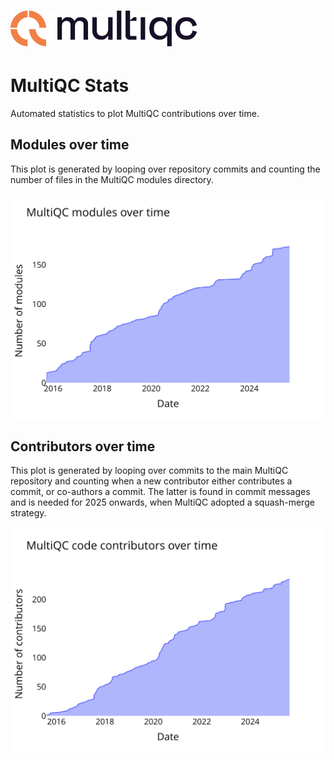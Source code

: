 <h1>
<picture>
  <source media="(prefers-color-scheme: dark)" srcset="https://github.com/MultiQC/MultiQC/raw/main/docs/images/MultiQC_logo_darkbg.png">
  <source media="(prefers-color-scheme: light)" srcset="https://github.com/MultiQC/MultiQC/raw/main/docs/images/MultiQC_logo.png">
  <img src="https://github.com/MultiQC/MultiQC/raw/main/docs/images/MultiQC_logo.png" alt="MultiQC" width=300>
</picture>
</h1>

# MultiQC Stats

Automated statistics to plot MultiQC contributions over time.

## Modules over time

This plot is generated by looping over repository commits and counting the number of files in the MultiQC modules directory.

<picture>
  <source media="(prefers-color-scheme: dark)" srcset="modules_over_time_dark.svg">
  <source media="(prefers-color-scheme: light)" srcset="modules_over_time_light.svg">
  <img src="modules_over_time_light.svg" alt="Modules over time">
</picture>

## Contributors over time

This plot is generated by looping over commits to the main MultiQC repository and counting when a new contributor either contributes a commit, or co-authors a commit. The latter is found in commit messages and is needed for 2025 onwards, when MultiQC adopted a squash-merge strategy.

<picture>
  <source media="(prefers-color-scheme: dark)" srcset="contributors_over_time_dark.svg">
  <source media="(prefers-color-scheme: light)" srcset="contributors_over_time_light.svg">
  <img src="contributors_over_time_light.svg" alt="Contributors over time">
</picture>
